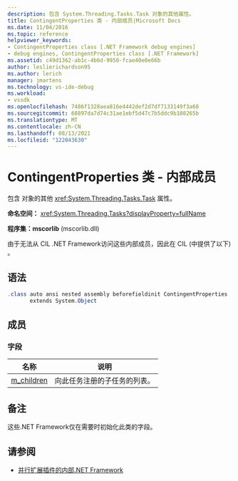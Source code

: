 ```yaml
---
description: 包含 System.Threading.Tasks.Task 对象的其他属性。
title: ContingentProperties 类 - 内部成员|Microsoft Docs
ms.date: 11/04/2016
ms.topic: reference
helpviewer_keywords:
- ContingentProperties class [.NET Framework debug engines]
- debug engines, ContingentProperties class [.NET Framework]
ms.assetid: c49d1362-ab1c-4b6d-9950-fcae40e0e66b
author: leslierichardson95
ms.author: lerich
manager: jmartens
ms.technology: vs-ide-debug
ms.workload:
- vssdk
ms.openlocfilehash: 7486f1328aea816e4442def2d7df7133149f3a68
ms.sourcegitcommit: 68897da7d74c31ae1ebf5d47c7b5ddc9b108265b
ms.translationtype: MT
ms.contentlocale: zh-CN
ms.lasthandoff: 08/13/2021
ms.locfileid: "122043630"
---
```

# <a name="contingentproperties-class---internal-members"></a>ContingentProperties 类 - 内部成员
包含 对象的其他 <xref:System.Threading.Tasks.Task> 属性。

 **命名空间：** <xref:System.Threading.Tasks?displayProperty=fullName>

 **程序集：mscorlib** (mscorlib.dll) 

 由于无法从 CIL .NET Framework访问这些内部成员，因此在 CIL (中提供了以下) 。

## <a name="syntax"></a>语法

```csharp
.class auto ansi nested assembly beforefieldinit ContingentProperties
       extends System.Object
```

## <a name="members"></a>成员

### <a name="fields"></a>字段

|名称|说明|
|----------|-----------------|
|[m_children](../../extensibility/debugger/m-children-field.md)|向此任务注册的子任务的列表。|

## <a name="remarks"></a>备注
 这些.NET Framework仅在需要时初始化此类的字段。

## <a name="see-also"></a>请参阅
- [并行扩展插件的内部.NET Framework](../../extensibility/debugger/parallel-extension-internals-for-the-dotnet-framework.md)
